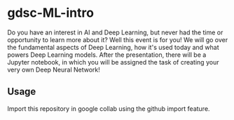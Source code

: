 # gdsc-ML-intro

Do you have an interest in AI and Deep Learning, but never had the time or opportunity to learn more about it? Well this event is for you! We will go over the fundamental aspects of Deep Learning, how it's used today and what powers Deep Learning models. After the presentation, there will be a Jupyter notebook, in which you will be assigned the task of creating your very own Deep Neural Network!

## Usage
Import this repository in google collab using the github import feature.
